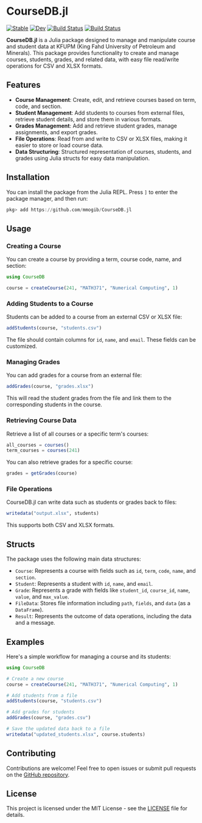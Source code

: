 # CourseDB.jl

[![Stable](https://img.shields.io/badge/docs-stable-blue.svg)](https://mmogib.github.io/CourseDB.jl/stable/)
[![Dev](https://img.shields.io/badge/docs-dev-blue.svg)](https://mmogib.github.io/CourseDB.jl/dev/)
[![Build Status](https://github.com/mmogib/CourseDB.jl/actions/workflows/CI.yml/badge.svg?branch=master)](https://github.com/mmogib/CourseDB.jl/actions/workflows/CI.yml?query=branch%3Amaster)
[![Build Status](https://ci.appveyor.com/api/projects/status/github/mmogib/CourseDB.jl?svg=true&)](https://ci.appveyor.com/project/mmogib/CourseDB-jl?branch=master)




__CourseDB.jl__ is a Julia package designed to manage and manipulate course and student data at KFUPM (King Fahd University of Petroleum and Minerals). This package provides functionality to create and manage courses, students, grades, and related data, with easy file read/write operations for CSV and XLSX formats.

## Features

- **Course Management**: Create, edit, and retrieve courses based on term, code, and section.
- **Student Management**: Add students to courses from external files, retrieve student details, and store them in various formats.
- **Grades Management**: Add and retrieve student grades, manage assignments, and export grades.
- **File Operations**: Read from and write to CSV or XLSX files, making it easier to store or load course data.
- **Data Structuring**: Structured representation of courses, students, and grades using Julia structs for easy data manipulation.

## Installation

You can install the package from the Julia REPL. Press `]` to enter the package manager, and then run:

```julia
pkg> add https://github.com/mmogib/CourseDB.jl
```

## Usage

### Creating a Course

You can create a course by providing a term, course code, name, and section:

```julia
using CourseDB

course = createCourse(241, "MATH371", "Numerical Computing", 1)
```

### Adding Students to a Course

Students can be added to a course from an external CSV or XLSX file:

```julia
addStudents(course, "students.csv")
```

The file should contain columns for `id`, `name`, and `email`. These fields can be customized.

### Managing Grades

You can add grades for a course from an external file:

```julia
addGrades(course, "grades.xlsx")
```

This will read the student grades from the file and link them to the corresponding students in the course.

### Retrieving Course Data

Retrieve a list of all courses or a specific term's courses:

```julia
all_courses = courses()
term_courses = courses(241)
```

You can also retrieve grades for a specific course:

```julia
grades = getGrades(course)
```

### File Operations

CourseDB.jl can write data such as students or grades back to files:

```julia
writedata("output.xlsx", students)
```

This supports both CSV and XLSX formats.

## Structs

The package uses the following main data structures:

- `Course`: Represents a course with fields such as `id`, `term`, `code`, `name`, and `section`.
- `Student`: Represents a student with `id`, `name`, and `email`.
- `Grade`: Represents a grade with fields like `student_id`, `course_id`, `name`, `value`, and `max_value`.
- `FileData`: Stores file information including `path`, `fields`, and `data` (as a `DataFrame`).
- `Result`: Represents the outcome of data operations, including the data and a message.

## Examples

Here's a simple workflow for managing a course and its students:

```julia
using CourseDB

# Create a new course
course = createCourse(241, "MATH371", "Numerical Computing", 1)

# Add students from a file
addStudents(course, "students.csv")

# Add grades for students
addGrades(course, "grades.csv")

# Save the updated data back to a file
writedata("updated_students.xlsx", course.students)
```

## Contributing

Contributions are welcome! Feel free to open issues or submit pull requests on the [GitHub repository](https://github.com/mmogib/CourseDB.jl).

## License

This project is licensed under the MIT License - see the [LICENSE](LICENSE) file for details.

